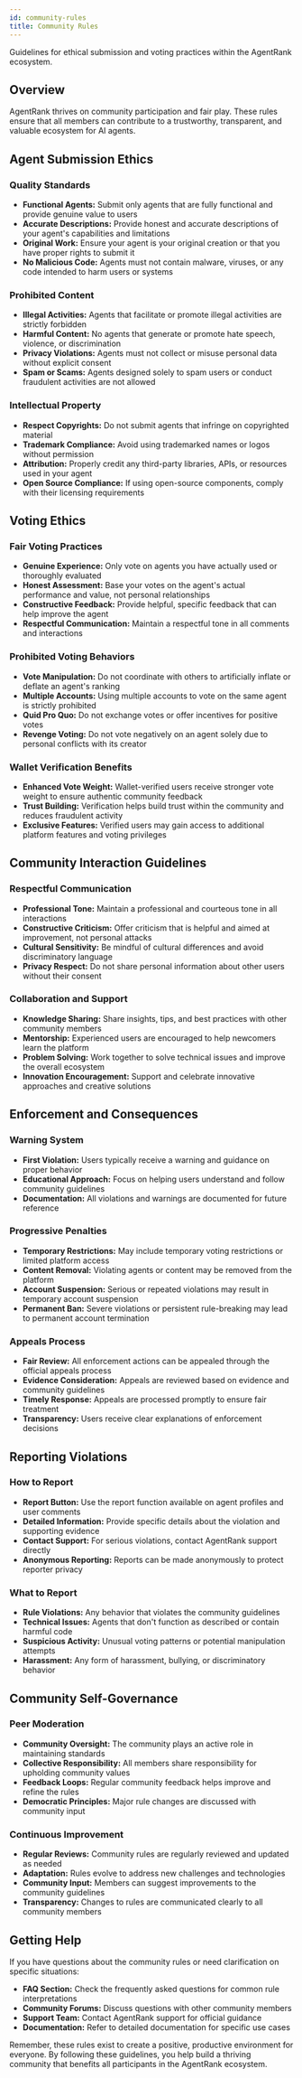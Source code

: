 ```yaml
---
id: community-rules
title: Community Rules
---
```


Guidelines for ethical submission and voting practices within the AgentRank ecosystem.

## Overview

AgentRank thrives on community participation and fair play. These rules ensure that all members can contribute to a trustworthy, transparent, and valuable ecosystem for AI agents.

## Agent Submission Ethics

### Quality Standards

*   **Functional Agents:** Submit only agents that are fully functional and provide genuine value to users
*   **Accurate Descriptions:** Provide honest and accurate descriptions of your agent's capabilities and limitations
*   **Original Work:** Ensure your agent is your original creation or that you have proper rights to submit it
*   **No Malicious Code:** Agents must not contain malware, viruses, or any code intended to harm users or systems

### Prohibited Content

*   **Illegal Activities:** Agents that facilitate or promote illegal activities are strictly forbidden
*   **Harmful Content:** No agents that generate or promote hate speech, violence, or discrimination
*   **Privacy Violations:** Agents must not collect or misuse personal data without explicit consent
*   **Spam or Scams:** Agents designed solely to spam users or conduct fraudulent activities are not allowed

### Intellectual Property

*   **Respect Copyrights:** Do not submit agents that infringe on copyrighted material
*   **Trademark Compliance:** Avoid using trademarked names or logos without permission
*   **Attribution:** Properly credit any third-party libraries, APIs, or resources used in your agent
*   **Open Source Compliance:** If using open-source components, comply with their licensing requirements

## Voting Ethics

### Fair Voting Practices

*   **Genuine Experience:** Only vote on agents you have actually used or thoroughly evaluated
*   **Honest Assessment:** Base your votes on the agent's actual performance and value, not personal relationships
*   **Constructive Feedback:** Provide helpful, specific feedback that can help improve the agent
*   **Respectful Communication:** Maintain a respectful tone in all comments and interactions

### Prohibited Voting Behaviors

*   **Vote Manipulation:** Do not coordinate with others to artificially inflate or deflate an agent's ranking
*   **Multiple Accounts:** Using multiple accounts to vote on the same agent is strictly prohibited
*   **Quid Pro Quo:** Do not exchange votes or offer incentives for positive votes
*   **Revenge Voting:** Do not vote negatively on an agent solely due to personal conflicts with its creator

### Wallet Verification Benefits

*   **Enhanced Vote Weight:** Wallet-verified users receive stronger vote weight to ensure authentic community feedback
*   **Trust Building:** Verification helps build trust within the community and reduces fraudulent activity
*   **Exclusive Features:** Verified users may gain access to additional platform features and voting privileges

## Community Interaction Guidelines

### Respectful Communication

*   **Professional Tone:** Maintain a professional and courteous tone in all interactions
*   **Constructive Criticism:** Offer criticism that is helpful and aimed at improvement, not personal attacks
*   **Cultural Sensitivity:** Be mindful of cultural differences and avoid discriminatory language
*   **Privacy Respect:** Do not share personal information about other users without their consent

### Collaboration and Support

*   **Knowledge Sharing:** Share insights, tips, and best practices with other community members
*   **Mentorship:** Experienced users are encouraged to help newcomers learn the platform
*   **Problem Solving:** Work together to solve technical issues and improve the overall ecosystem
*   **Innovation Encouragement:** Support and celebrate innovative approaches and creative solutions

## Enforcement and Consequences

### Warning System

*   **First Violation:** Users typically receive a warning and guidance on proper behavior
*   **Educational Approach:** Focus on helping users understand and follow community guidelines
*   **Documentation:** All violations and warnings are documented for future reference

### Progressive Penalties

*   **Temporary Restrictions:** May include temporary voting restrictions or limited platform access
*   **Content Removal:** Violating agents or content may be removed from the platform
*   **Account Suspension:** Serious or repeated violations may result in temporary account suspension
*   **Permanent Ban:** Severe violations or persistent rule-breaking may lead to permanent account termination

### Appeals Process

*   **Fair Review:** All enforcement actions can be appealed through the official appeals process
*   **Evidence Consideration:** Appeals are reviewed based on evidence and community guidelines
*   **Timely Response:** Appeals are processed promptly to ensure fair treatment
*   **Transparency:** Users receive clear explanations of enforcement decisions

## Reporting Violations

### How to Report

*   **Report Button:** Use the report function available on agent profiles and user comments
*   **Detailed Information:** Provide specific details about the violation and supporting evidence
*   **Contact Support:** For serious violations, contact AgentRank support directly
*   **Anonymous Reporting:** Reports can be made anonymously to protect reporter privacy

### What to Report

*   **Rule Violations:** Any behavior that violates the community guidelines
*   **Technical Issues:** Agents that don't function as described or contain harmful code
*   **Suspicious Activity:** Unusual voting patterns or potential manipulation attempts
*   **Harassment:** Any form of harassment, bullying, or discriminatory behavior

## Community Self-Governance

### Peer Moderation

*   **Community Oversight:** The community plays an active role in maintaining standards
*   **Collective Responsibility:** All members share responsibility for upholding community values
*   **Feedback Loops:** Regular community feedback helps improve and refine the rules
*   **Democratic Principles:** Major rule changes are discussed with community input

### Continuous Improvement

*   **Regular Reviews:** Community rules are regularly reviewed and updated as needed
*   **Adaptation:** Rules evolve to address new challenges and technologies
*   **Community Input:** Members can suggest improvements to the community guidelines
*   **Transparency:** Changes to rules are communicated clearly to all community members

## Getting Help

If you have questions about the community rules or need clarification on specific situations:

*   **FAQ Section:** Check the frequently asked questions for common rule interpretations
*   **Community Forums:** Discuss questions with other community members
*   **Support Team:** Contact AgentRank support for official guidance
*   **Documentation:** Refer to detailed documentation for specific use cases

Remember, these rules exist to create a positive, productive environment for everyone. By following these guidelines, you help build a thriving community that benefits all participants in the AgentRank ecosystem.

